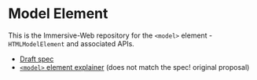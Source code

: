 
# Model Element

This is the Immersive-Web repository for the `<model>` element - `HTMLModelElement` and associated APIs.

* [Draft spec](https://immersive-web.github.io/model-element/)
* [`<model>` element explainer](explainer.md) (does not match the spec! original proposal)
